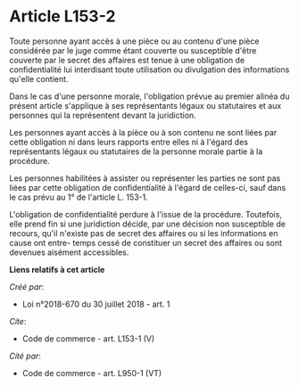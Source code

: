 # Article L153-2

Toute personne ayant accès à une pièce ou au contenu d'une pièce considérée par le juge comme étant couverte ou susceptible
d'être couverte par le secret des affaires est tenue à une obligation de confidentialité lui interdisant toute utilisation ou
divulgation des informations qu'elle contient. 

Dans le cas d'une personne morale, l'obligation prévue au premier alinéa du présent article s'applique à ses représentants
légaux ou statutaires et aux personnes qui la représentent devant la juridiction. 

Les personnes ayant accès à la pièce ou à son contenu ne sont liées par cette obligation ni dans leurs rapports entre elles
ni à l'égard des représentants légaux ou statutaires de la personne morale partie à la procédure. 

Les personnes habilitées à assister ou représenter les parties ne sont pas liées par cette obligation de confidentialité à
l'égard de celles-ci, sauf dans le cas prévu au 1° de l'article L. 153-1. 

L'obligation de confidentialité perdure à l'issue de la procédure. Toutefois, elle prend fin si une juridiction décide, par
une décision non susceptible de recours, qu'il n'existe pas de secret des affaires ou si les informations en cause ont entre-
temps cessé de constituer un secret des affaires ou sont devenues aisément accessibles.

**Liens relatifs à cet article**

_Créé par_:

  - Loi n°2018-670 du 30 juillet 2018 - art. 1

_Cite_:

  - Code de commerce - art. L153-1 (V)

_Cité par_:

  - Code de commerce - art. L950-1 (VT)

